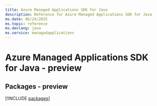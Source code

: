 ```yaml
---
title: Azure Managed Applications SDK for Java
description: Reference for Azure Managed Applications SDK for Java
ms.date: 06/24/2025
ms.topic: reference
ms.devlang: java
ms.service: managedapplications
---
```

# Azure Managed Applications SDK for Java - preview
## Packages - preview
[!INCLUDE [packages](managed-applications-index.md)]